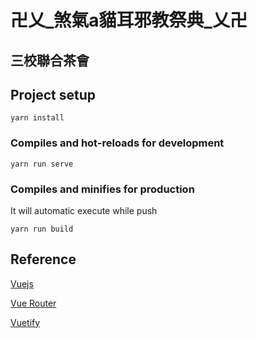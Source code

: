 # 卍乂_煞氣a貓耳邪教祭典_乂卍

## 三校聯合茶會

## Project setup

```
yarn install
```

### Compiles and hot-reloads for development

```
yarn run serve
```

### Compiles and minifies for production

It will automatic execute while push

```
yarn run build
```

## Reference

[Vuejs](https://vuejs.org/)

[Vue Router](https://router.vuejs.org/)

[Vuetify](https://vuetifyjs.com/en/)
